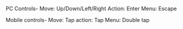 PC Controls-
Move: Up/Down/Left/Right
Action: Enter
Menu: Escape

Mobile controls-
Move: Tap
action: Tap
Menu: Double tap
